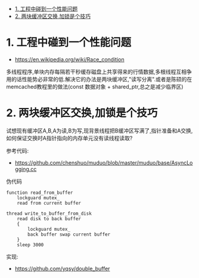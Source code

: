 
<!-- TOC -->

- [1. 工程中碰到一个性能问题](#1-工程中碰到一个性能问题)
- [2. 两块缓冲区交换,加锁是个技巧](#2-两块缓冲区交换加锁是个技巧)

<!-- /TOC -->

<a id="markdown-1-工程中碰到一个性能问题" name="1-工程中碰到一个性能问题"></a>
# 1. 工程中碰到一个性能问题

* https://en.wikipedia.org/wiki/Race_condition

多线程程序,单块内存每隔若干秒缓存磁盘上共享得来的行情数据,多根线程互相争用的话性能势必非常的低.解决它的办法是两块缓冲区,"读写分离".或者是陈硕的在memcached教程里的做法(const 数据对象 + shared_ptr,总之是减少临界区)



<a id="markdown-2-两块缓冲区交换加锁是个技巧" name="2-两块缓冲区交换加锁是个技巧"></a>
# 2. 两块缓冲区交换,加锁是个技巧

试想现有缓冲区A,B,A为读,B为写,现背景线程把B缓冲区写满了,指针准备和A交换,如何保证交换时A指针指向的内存单元没有读线程读取?

参考代码:
* https://github.com/chenshuo/muduo/blob/master/muduo/base/AsyncLogging.cc

伪代码
```
function read_from_buffer
    lockguard mutex_
    read from current buffer
```

```
thread write_to_buffer_from_disk
    read disk to back buffer
    {
        lockguard mutex_
        back buffer swap current buffer
    }
    sleep 3000
```

实现:
* https://github.com/yqsy/double_buffer

